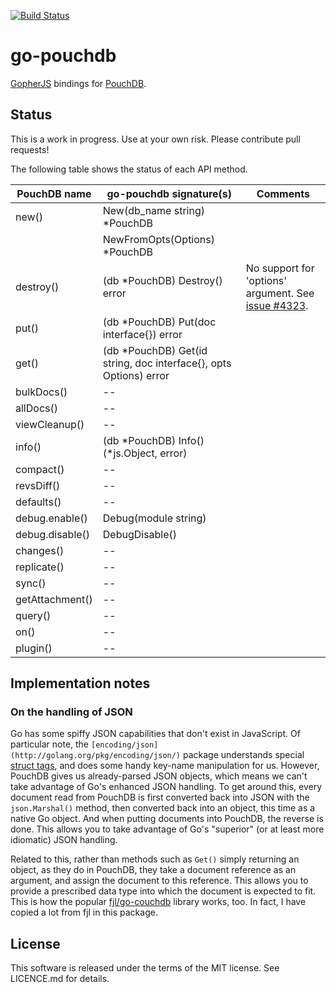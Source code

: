 [![Build Status](https://travis-ci.org/flimzy/go-pouchdb.svg?branch=master)](https://travis-ci.org/flimzy/go-pouchdb)

# go-pouchdb

[GopherJS](http://www.gopherjs.org/) bindings for [PouchDB](http://pouchdb.com/).

## Status

This is a work in progress. Use at your own risk. Please contribute pull requests!

The following table shows the status of each API method.

| PouchDB name     | go-pouchdb signature(s)                      | Comments
|------------------|----------------------------------------------|-----------
| new()            | New(db_name string) *PouchDB                 |
|                  | NewFromOpts(Options) *PouchDB                |
| destroy()        | (db *PouchDB) Destroy() error                | No support for 'options' argument. See [issue #4323](https://github.com/pouchdb/pouchdb/issues/4323).
| put()            | (db *PouchDB) Put(doc interface{}) error     |
| get()            | (db *PouchDB) Get(id string, doc interface{}, opts Options) error |
| bulkDocs()       | --                                           |
| allDocs()        | --                                           |
| viewCleanup()    | --                                           |
| info()           | (db *PouchDB) Info() (*js.Object, error)     |
| compact()        | --                                           |
| revsDiff()       | --                                           |
| defaults()       | --                                           |
| debug.enable()   | Debug(module string)                         |
| debug.disable()  | DebugDisable()                               |
| changes()        | --                                           |
| replicate()      | --                                           |
| sync()           | --                                           |
| getAttachment()  | --                                           |
| query()          | --                                           |
| on()             | --                                           |
| plugin()         | --                                           |

## Implementation notes

### On the handling of JSON

Go has some spiffy JSON capabilities that don't exist in JavaScript. Of particular note, the `[encoding/json](http://golang.org/pkg/encoding/json/)` package understands special [struct tags](http://stackoverflow.com/q/10858787/13860), and does some handy key-name manipulation for us. However, PouchDB gives us already-parsed JSON objects, which means we can't take advantage of Go's enhanced JSON handling.  To get around this, every document read from PouchDB is first converted back into JSON with the `json.Marshal()` method, then converted back into an object, this time as a native Go object. And when putting documents into PouchDB, the reverse is done. This allows you to take advantage of Go's "superior" (or at least more idiomatic) JSON handling.

Related to this, rather than methods such as `Get()` simply returning an object, as they do in PouchDB, they take a document reference as an argument, and assign the document to this reference. This allows you to provide a prescribed data type into which the document is expected to fit. This is how the popular [fjl/go-couchdb](https://github.com/fjl/go-couchdb) library works, too. In fact, I have copied a lot from fjl in this package.

## License

This software is released under the terms of the MIT license. See LICENCE.md for details.

